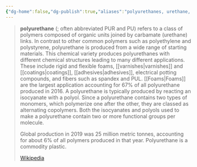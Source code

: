 ```yaml
---
{"dg-home":false,"dg-publish":true,"aliases":"polyurethanes, urethane, urethanes, isocyanates, polyols","locations":null,"tag":null,"date":null,"title":"polyurethane","permalink":"/polyurethane/","dgHomeLink":true,"dgPassFrontmatter":true}
---
```


> **polyurethane** (; often abbreviated PUR and PU) refers to a class of polymers composed of organic units joined by carbamate (urethane) links. In contrast to other common polymers such as polyethylene and polystyrene, polyurethane is produced from a wide range of starting materials. This chemical variety produces polyurethanes with different chemical structures leading to many different applications. These include rigid and flexible foams, [[varnishes|varnishes]] and [[coatings|coatings]], [[adhesives|adhesives]], electrical potting compounds, and fibers such as spandex and PUL. [[Foams|Foams]] are the largest application accounting for 67% of all polyurethane produced in 2016. A polyurethane is typically produced by reacting an isocyanate with a polyol. Since a polyurethane contains two types of monomers, which polymerize one after the other, they are classed as alternating copolymers. Both the isocyanates and polyols used to make a polyurethane contain two or more functional groups per molecule.
>
> Global production in 2019 was 25 million metric tonnes, accounting for about 6% of all polymers produced in that year. Polyurethane is a commodity plastic.
>
> [Wikipedia](https://en.wikipedia.org/wiki/Polyurethane)
